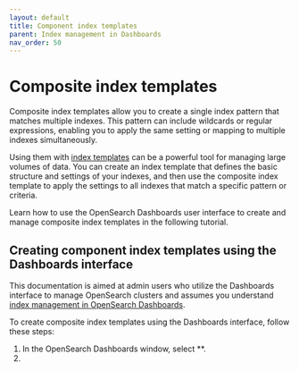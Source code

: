 ```yaml
---
layout: default
title: Component index templates
parent: Index management in Dashboards
nav_order: 50
---
```


# Composite index templates

Composite index templates allow you to create a single index pattern that matches multiple indexes. This pattern can include wildcards or regular expressions, enabling you to apply the same setting or mapping to multiple indexes simultaneously. 

Using them with [index templates]({{site.url}}{{site.baseurl}}/im-plugin/index-templates/) can be a powerful tool for managing large volumes of data. You can create an index template that defines the basic structure and settings of your indexes, and then use the composite index template to apply the settings to all indexes that match a specific pattern or criteria. 

Learn how to use the OpenSearch Dashboards user interface to create and manage composite index templates in the following tutorial. 

## Creating component index templates using the Dashboards interface

This documentation is aimed at admin users who utilize the Dashboards interface to manage OpenSearch clusters and assumes you understand [index management in OpenSearch Dashboards]({{site.url}}{{site.baseurl}}/im-dashboards/index/).

To create composite index templates using the Dashboards interface, follow these steps:

1. In the OpenSearch Dashboards window, select **. 
2. 


